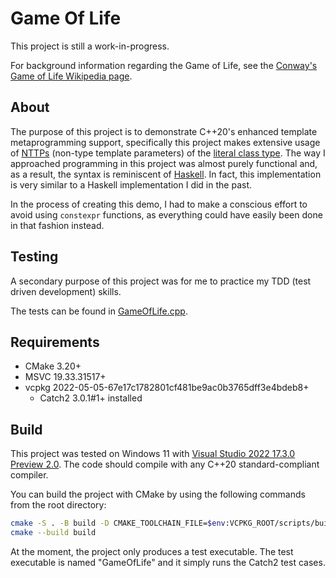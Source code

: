 # Game Of Life

This project is still a work-in-progress.

For background information regarding the Game of Life, see the [Conway's Game of Life Wikipedia page](https://en.wikipedia.org/wiki/Conway%27s_Game_of_Life).

## About

The purpose of this project is to demonstrate C++20's enhanced template metaprogramming support, specifically this project makes extensive usage of [NTTPs](https://en.cppreference.com/w/cpp/language/template_parameters) (non-type template parameters) of the [literal class type](https://en.cppreference.com/w/cpp/named_req/LiteralType). The way I approached programming in this project was almost purely functional and, as a result, the syntax is reminiscent of [Haskell](https://www.haskell.org/). In fact, this implementation is very similar to a Haskell implementation I did in the past.

In the process of creating this demo, I had to make a conscious effort to avoid using `constexpr` functions, as everything could have easily been done in that fashion instead.

## Testing
A secondary purpose of this project was for me to practice my TDD (test driven development) skills.

The tests can be found in [GameOfLife.cpp](./src/GameOfLife.cpp).

## Requirements

* CMake 3.20+
* MSVC 19.33.31517+
* vcpkg 2022-05-05-67e17c1782801cf481be9ac0b3765dff3e4bdeb8+
  * Catch2 3.0.1#1+ installed

## Build

This project was tested on Windows 11 with [Visual Studio 2022 17.3.0 Preview 2.0](https://visualstudio.microsoft.com/vs/preview/). The code should compile with any C++20 standard-compliant compiler.

You can build the project with CMake by using the following commands from the root directory:

```bash
cmake -S . -B build -D CMAKE_TOOLCHAIN_FILE=$env:VCPKG_ROOT/scripts/buildsystems/vcpkg.cmake
cmake --build build
```

At the moment, the project only produces a test executable. The test executable is named "GameOfLife" and it simply runs the Catch2 test cases.
